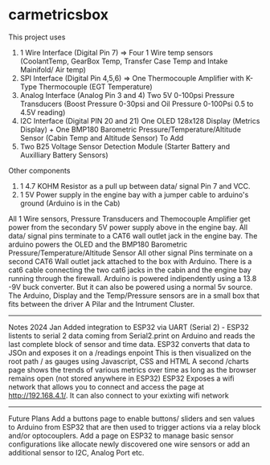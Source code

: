 # carmetricsbox
This project uses  
1. 1 Wire Interface  (Digital Pin 7) => Four 1 Wire temp sensors (CoolantTemp, GearBox Temp, Transfer Case Temp and Intake Mainifold/ Air temp)
2. SPI Interface (Digital Pin 4,5,6) => One Thermocouple Amplifier with K-Type Thermocouple (EGT Temperature)
3. Analog Interface (Analog Pin 3 and 4) Two 5V 0-100psi Pressure Transducers (Boost Pressure 0-30psi  and Oil Pressure 0-100Psi 0.5 to 4.5V reading)
4. I2C Interface (Digital PIN 20 and 21) One OLED 128x128 Display (Metrics Display) + One BMP180 Barometric Pressure/Temperature/Altitude Sensor (Cabin Temp and Altitude Sensor) 
    To Add
6. Two B25 Voltage Sensor Detection Module (Starter Battery and Auxilliary Battery Sensors)

Other components 
1. 1 4.7 KOHM Resistor as a pull up between data/ signal Pin 7 and VCC.
2. 1 5V Power supply in the engine bay with a jumper cable to arduino's ground (Arduino is in the Cab)

All 1 Wire sensors, Pressure Transducers and Themocouple Amplifier get power from the secondary 5V power supply above in the engine bay.
All data/ signal pins terminate to a CAT6 wall outlet jack in the engine bay. 
The arduino powers the OLED and the BMP180 Barometric Pressure/Temperature/Altitude Sensor
All other signal Pins terminate on a second CAT6 Wall outlet jack attached to the box with Arduino. 
There is a cat6 cable connecting the two cat6 jacks in the cabin and the engine bay running through the firewall.
Arduino is powered indipendently using a 13.8 -9V buck converter. But it can also be powered using a normal 5v source.
The Arduino, Display and the Temp/Pressure sensors are in a small box that fits between the driver A Pilar and the Intrument Cluster. 

--------------------------------------------------------------------------------------------------
Notes 2024 Jan
Added integration to ESP32 via UART (Serial 2) -
ESP32 listents to serial 2 data coming from Serial2.print on Arduino and reads the last complete block of sensor and time data.
ESP32 converts that data to JSOn and exposes it on a /readings enpoint
This is then visualized on the root path / as gauges using Javascript, CSS and HTML
A second /charts page shows the trends of various metrics over time as long as the browser remains open (not stored anywhere in ESP32)
ESP32 Exposes a wifi network that allows you to connect and access the page at http://192.168.4.1/. It can also connect to your exixting wifi network


-----------------------------------------------------------------------------------------------------
Future Plans
Add a buttons page to enable buttons/ sliders and sen values to Arduino from ESP32 that are then used to trigger actions via a relay block and/or optocouplers.
Add a page on ESP32 to manage basic sensor configurations like allocate newly discovered one wire sensors or add an additional sensor to I2C, Analog Port etc. 




